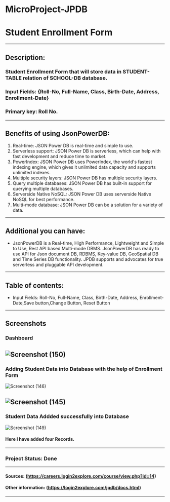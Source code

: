 # MicroProject-JPDB

# Student Enrollment Form
---
## Description:
### Student Enrollment Form that will store data in STUDENT-TABLE relation of SCHOOL-DB database.
### Input Fields: {Roll-No, Full-Name, Class, Birth-Date, Address, Enrollment-Date}
### Primary key: Roll No.
---
## Benefits of using JsonPowerDB:
1. Real-time: JSON Power DB is real-time and simple to use.
2. Serverless support: JSON Power DB is serverless, which can help with fast development and reduce time to market.
3. PowerIndex: JSON Power DB uses PowerIndex, the world's fastest indexing engine, which gives it unlimited data capacity and supports unlimited indexes.
4. Multiple security layers: JSON Power DB has multiple security layers.
5. Query multiple databases: JSON Power DB has built-in support for querying multiple databases.
6. Serverside Native NoSQL: JSON Power DB uses serverside Native NoSQL for best performance.
7. Multi-mode database: JSON Power DB can be a solution for a variety of data.
---
## Additional you can have:
* JsonPowerDB is a Real-time, High Performance, Lightweight and Simple to Use, Rest API based Multi-mode DBMS. JsonPowerDB has ready to use API for Json document DB, RDBMS, Key-value DB, GeoSpatial DB and Time Series DB functionality. JPDB supports and advocates for true serverless and pluggable API development.
---
## Table of contents:
* Input Fields: Roll-No, Full-Name, Class, Birth-Date, Address, Enrollment-Date,Save button,Change Button, Reset Button
---
## Screenshots
### Dashboard 
![Screenshot (150)](https://github.com/Ayush1347/MicroProject-JPDB/assets/75846927/d03d36f2-3983-4bdf-abca-30b0b274c289)
---
### Adding Student Data into Database with the help of Enrollment Form

![Screenshot (146)](https://github.com/Ayush1347/MicroProject-JPDB/assets/75846927/fb68686c-1ac1-4ee4-8b61-a515cd0b8ee3)


![Screenshot (145)](https://github.com/Ayush1347/MicroProject-JPDB/assets/75846927/2e63a302-41f7-447d-85f4-8404f41a31d3)
---
### Student Data Addded successfully into Database
![Screenshot (149)](https://github.com/Ayush1347/MicroProject-JPDB/assets/75846927/d5d58389-f8c8-4418-afd2-0aabf61d26da)

#### Here I have added four Records.
---

### Project Status: Done

---
#### Sources: (https://careers.login2explore.com/course/view.php?id=14)
#### Other information: (https://login2explore.com/jpdb/docs.html)
---






